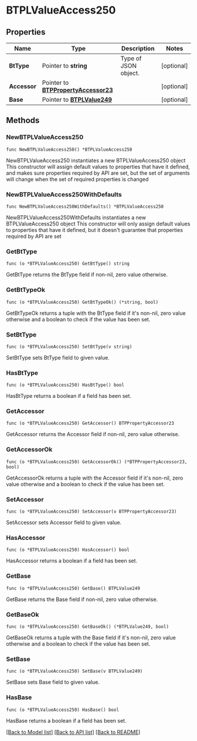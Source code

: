# BTPLValueAccess250

## Properties

Name | Type | Description | Notes
------------ | ------------- | ------------- | -------------
**BtType** | Pointer to **string** | Type of JSON object. | [optional] 
**Accessor** | Pointer to [**BTPPropertyAccessor23**](BTPPropertyAccessor23.md) |  | [optional] 
**Base** | Pointer to [**BTPLValue249**](BTPLValue249.md) |  | [optional] 

## Methods

### NewBTPLValueAccess250

`func NewBTPLValueAccess250() *BTPLValueAccess250`

NewBTPLValueAccess250 instantiates a new BTPLValueAccess250 object
This constructor will assign default values to properties that have it defined,
and makes sure properties required by API are set, but the set of arguments
will change when the set of required properties is changed

### NewBTPLValueAccess250WithDefaults

`func NewBTPLValueAccess250WithDefaults() *BTPLValueAccess250`

NewBTPLValueAccess250WithDefaults instantiates a new BTPLValueAccess250 object
This constructor will only assign default values to properties that have it defined,
but it doesn't guarantee that properties required by API are set

### GetBtType

`func (o *BTPLValueAccess250) GetBtType() string`

GetBtType returns the BtType field if non-nil, zero value otherwise.

### GetBtTypeOk

`func (o *BTPLValueAccess250) GetBtTypeOk() (*string, bool)`

GetBtTypeOk returns a tuple with the BtType field if it's non-nil, zero value otherwise
and a boolean to check if the value has been set.

### SetBtType

`func (o *BTPLValueAccess250) SetBtType(v string)`

SetBtType sets BtType field to given value.

### HasBtType

`func (o *BTPLValueAccess250) HasBtType() bool`

HasBtType returns a boolean if a field has been set.

### GetAccessor

`func (o *BTPLValueAccess250) GetAccessor() BTPPropertyAccessor23`

GetAccessor returns the Accessor field if non-nil, zero value otherwise.

### GetAccessorOk

`func (o *BTPLValueAccess250) GetAccessorOk() (*BTPPropertyAccessor23, bool)`

GetAccessorOk returns a tuple with the Accessor field if it's non-nil, zero value otherwise
and a boolean to check if the value has been set.

### SetAccessor

`func (o *BTPLValueAccess250) SetAccessor(v BTPPropertyAccessor23)`

SetAccessor sets Accessor field to given value.

### HasAccessor

`func (o *BTPLValueAccess250) HasAccessor() bool`

HasAccessor returns a boolean if a field has been set.

### GetBase

`func (o *BTPLValueAccess250) GetBase() BTPLValue249`

GetBase returns the Base field if non-nil, zero value otherwise.

### GetBaseOk

`func (o *BTPLValueAccess250) GetBaseOk() (*BTPLValue249, bool)`

GetBaseOk returns a tuple with the Base field if it's non-nil, zero value otherwise
and a boolean to check if the value has been set.

### SetBase

`func (o *BTPLValueAccess250) SetBase(v BTPLValue249)`

SetBase sets Base field to given value.

### HasBase

`func (o *BTPLValueAccess250) HasBase() bool`

HasBase returns a boolean if a field has been set.


[[Back to Model list]](../README.md#documentation-for-models) [[Back to API list]](../README.md#documentation-for-api-endpoints) [[Back to README]](../README.md)



